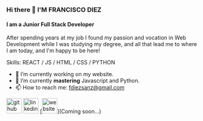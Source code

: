 ### Hi there 👋 I'M FRANCISCO DIEZ
#### I am a Junior Full Stack Developer
After spending years at my job I found my passion and vocation in Web Development while I was studying my degree, and all that lead me to where I am today, and I'm happy to be here! 

Skills: REACT / JS / HTML / CSS / PYTHON

- 🔭 I’m currently working on my website. 
- 🌱 I’m currently  **mastering** Javascript and Python. 
- 📫 How to reach me: fdiezsanz@gmail.com 


[<img src='https://cdn.jsdelivr.net/npm/simple-icons@3.0.1/icons/github.svg' alt='github' height='40'>](https://github.com/Serone25)  [<img src='https://cdn.jsdelivr.net/npm/simple-icons@3.0.1/icons/linkedin.svg' alt='linkedin' height='40'>](https://www.linkedin.com/in/https://www.linkedin.com/in/francisco-m-d%C3%ADez-sanz//)  [<img src='https://cdn.jsdelivr.net/npm/simple-icons@3.0.1/icons/icloud.svg' alt='website' height='40'>](Coming soon...)  


